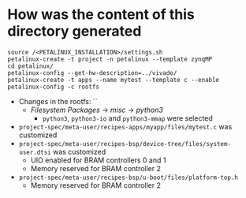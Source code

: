 # How was the content of this directory generated

```
source /<PETALINUX_INSTALLATION>/settings.sh
petalinux-create -t project -n petalinux --template zynqMP
cd petalinux/
petalinux-config --get-hw-description=../vivado/
petalinux-create -t apps --name mytest --template c --enable
petalinux-config -c rootfs
```

* Changes in the rootfs: ``
  * *Filesystem Packages* -> *misc* -> *python3*
    * `python3`, `python3-io` and `python3-mmap` were selected
* `project-spec/meta-user/recipes-apps/myapp/files/mytest.c` was customized
* `project-spec/meta-user/recipes-bsp/device-tree/files/system-user.dtsi` was customized
  * UIO enabled for BRAM controllers 0 and 1
  * Memory reserved for BRAM controller 2
* `project-spec/meta-user/recipes-bsp/u-boot/files/platform-top.h`
  * Memory reserved for BRAM controller 2
